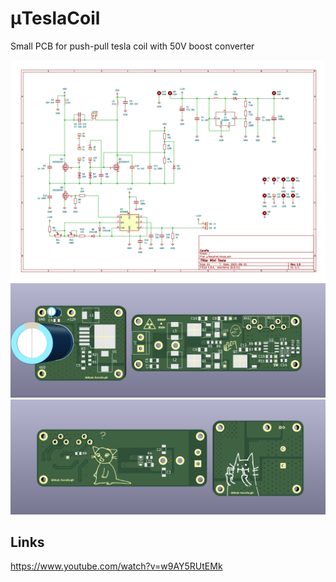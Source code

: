 # μTeslaCoil
Small PCB for push-pull tesla coil with 50V boost converter

![schematic](/img/schematic.png)
![](/img/PCB_1.png)
![](/img/PCB_2.png)

## Links
https://www.youtube.com/watch?v=w9AY5RUtEMk
